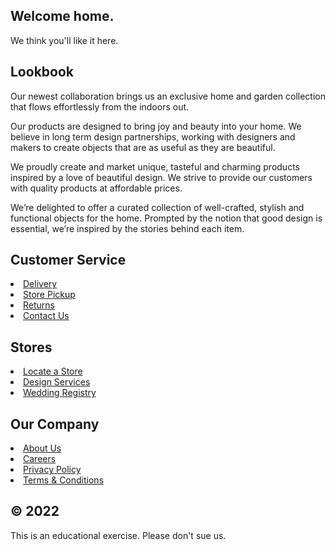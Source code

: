 <!-- All of the written content is generated by an AI, so it may seem a little repetitive. ¯\_(ツ)_/¯ -->

<!-- Hero Banner -->
<h2>Welcome home.</h2>
<p>We think you'll like it here.</p>

<!-- Tile Section Introduction -->
<h2>Lookbook</h2>
<p>Our newest collaboration brings us an exclusive home and garden collection that flows effortlessly from the indoors out.</p>

<!-- Tile 1 -->
<p>Our products are designed to bring joy and beauty into your home. We believe in long term design partnerships, working with designers and makers to create objects that are as useful as they are beautiful.</p>

<!-- Tile 2 -->
<p>We proudly create and market unique, tasteful and charming products inspired by a love of beautiful design. We strive to provide our customers with quality products at affordable prices.</p>

<!-- Tile 3 -->
<p>We’re delighted to offer a curated collection of well-crafted, stylish and functional objects for the home. Prompted by the notion that good design is essential, we’re inspired by the stories behind each item.</p>

<!-- Footer & Links -->
<footer>
	<section>
		<div class="footer-links">
			<h2>Customer Service</h2>
			<li><a href="#">Delivery</a></li>
			<li><a href="#">Store Pickup</a></li>
			<li><a href="#">Returns</a></li>
			<li><a href="#">Contact Us</a></li>
		</div>
		<div class="footer-links">
			<h2>Stores</h2>
			<li><a href="#">Locate a Store</a></li>
			<li><a href="#">Design Services</a></li>
			<li><a href="#">Wedding Registry</a></li>
		</div>
		<div class="footer-links">
			<h2>Our Company</h2>
			<li><a href="#">About Us</a></li>
			<li><a href="#">Careers</a></li>
			<li><a href="#">Privacy Policy</a></li>
			<li><a href="#">Terms &amp; Conditions</a></li>
		</div>
	</section>
	<section class="copyright">
		<h2>&copy; 2022</h2>
		<p>This is an educational exercise. Please don't sue us.</p>
	</section>
</footer>